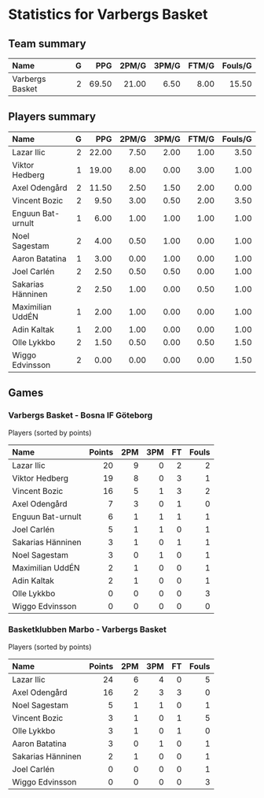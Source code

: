 # Statistics for Varbergs Basket

## Team summary

| Name | G | PPG | 2PM/G | 3PM/G | FTM/G | Fouls/G |
|:-----|--:|----:|------:|------:|------:|--------:|
| Varbergs Basket | 2 | 69.50 | 21.00 | 6.50 | 8.00 | 15.50 |

## Players summary

| Name | G | PPG | 2PM/G | 3PM/G | FTM/G | Fouls/G |
|:-----|--:|----:|------:|------:|------:|--------:|
| Lazar Ilic | 2 | 22.00 | 7.50 | 2.00 | 1.00 | 3.50 |
| Viktor Hedberg | 1 | 19.00 | 8.00 | 0.00 | 3.00 | 1.00 |
| Axel Odengård | 2 | 11.50 | 2.50 | 1.50 | 2.00 | 0.00 |
| Vincent Bozic | 2 | 9.50 | 3.00 | 0.50 | 2.00 | 3.50 |
| Enguun Bat-urnult | 1 | 6.00 | 1.00 | 1.00 | 1.00 | 1.00 |
| Noel Sagestam | 2 | 4.00 | 0.50 | 1.00 | 0.00 | 1.00 |
| Aaron Batatina | 1 | 3.00 | 0.00 | 1.00 | 0.00 | 1.00 |
| Joel Carlén | 2 | 2.50 | 0.50 | 0.50 | 0.00 | 1.00 |
| Sakarias Hänninen | 2 | 2.50 | 1.00 | 0.00 | 0.50 | 1.00 |
| Maximilian UddÉN | 1 | 2.00 | 1.00 | 0.00 | 0.00 | 1.00 |
| Adin Kaltak | 1 | 2.00 | 1.00 | 0.00 | 0.00 | 1.00 |
| Olle Lykkbo | 2 | 1.50 | 0.50 | 0.00 | 0.50 | 1.50 |
| Wiggo Edvinsson | 2 | 0.00 | 0.00 | 0.00 | 0.00 | 1.50 |

## Games

### Varbergs Basket - Bosna IF Göteborg

Players (sorted by points)

| Name | Points | 2PM | 3PM | FT | Fouls |
|:-----|-------:|----:|----:|---:|------:|
| Lazar Ilic | 20 |  9 |  0 |  2 |  2 |
| Viktor Hedberg | 19 |  8 |  0 |  3 |  1 |
| Vincent Bozic | 16 |  5 |  1 |  3 |  2 |
| Axel Odengård |  7 |  3 |  0 |  1 |  0 |
| Enguun Bat-urnult |  6 |  1 |  1 |  1 |  1 |
| Joel Carlén |  5 |  1 |  1 |  0 |  1 |
| Sakarias Hänninen |  3 |  1 |  0 |  1 |  1 |
| Noel Sagestam |  3 |  0 |  1 |  0 |  1 |
| Maximilian UddÉN |  2 |  1 |  0 |  0 |  1 |
| Adin Kaltak |  2 |  1 |  0 |  0 |  1 |
| Olle Lykkbo |  0 |  0 |  0 |  0 |  3 |
| Wiggo Edvinsson |  0 |  0 |  0 |  0 |  0 |

### Basketklubben Marbo - Varbergs Basket

Players (sorted by points)

| Name | Points | 2PM | 3PM | FT | Fouls |
|:-----|-------:|----:|----:|---:|------:|
| Lazar Ilic | 24 |  6 |  4 |  0 |  5 |
| Axel Odengård | 16 |  2 |  3 |  3 |  0 |
| Noel Sagestam |  5 |  1 |  1 |  0 |  1 |
| Vincent Bozic |  3 |  1 |  0 |  1 |  5 |
| Olle Lykkbo |  3 |  1 |  0 |  1 |  0 |
| Aaron Batatina |  3 |  0 |  1 |  0 |  1 |
| Sakarias Hänninen |  2 |  1 |  0 |  0 |  1 |
| Joel Carlén |  0 |  0 |  0 |  0 |  1 |
| Wiggo Edvinsson |  0 |  0 |  0 |  0 |  3 |

